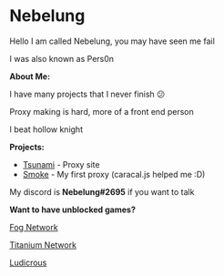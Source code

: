 # Nebelung
Hello I am called Nebelung, you may have seen me fail

I was also known as Pers0n

**About Me:**

I have many projects that I never finish :confused:

Proxy making is hard, more of a front end person

I beat hollow knight

**Projects:**

- [Tsunami](https://github.com/FogNetwork/Tsunami) - Proxy site
- [Smoke](https://github.com/FogNetwork/Smoke) - My first proxy (caracal.js helped me :D)

My discord is **Nebelung#2695** if you want to talk

**Want to have unblocked games?**

[Fog Network](https://github.com/FogNetwork)

[Titanium Network](https://github.com/titaniumnetwork-dev)

[Ludicrous](https://github.com/LudicrousDevelopment)
